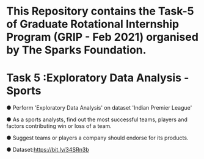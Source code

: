 # This Repository contains the Task-5 of Graduate Rotational Internship Program (GRIP - Feb 2021) organised by The Sparks Foundation.

# **Task 5 :Exploratory Data Analysis - Sports**

● Perform 'Exploratory Data Analysis' on dataset 'Indian Premier League'

● As a sports analysts, find out the most successful teams, players and factors contributing win or loss of a team.

● Suggest teams or players a company should endorse for its products.

● Dataset:https://bit.ly/34SRn3b
